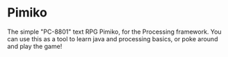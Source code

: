 # Pimiko
The simple "PC-8801" text RPG Pimiko, for the Processing framework. You can use this as a tool to learn java and processing basics, or poke around and play the game!
